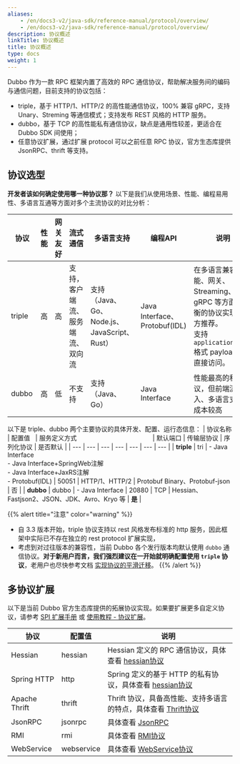 ```yaml
---
aliases:
    - /en/docs3-v2/java-sdk/reference-manual/protocol/overview/
    - /en/docs3-v2/java-sdk/reference-manual/protocol/overview/
description: 协议概述
linkTitle: 协议概述
title: 协议概述
type: docs
weight: 1
---
```


Dubbo 作为一款 RPC 框架内置了高效的 RPC 通信协议，帮助解决服务间的编码与通信问题，目前支持的协议包括：
 * triple，基于 HTTP/1、HTTP/2 的高性能通信协议，100% 兼容 gRPC，支持 Unary、Streming 等通信模式；支持发布 REST 风格的 HTTP 服务。
 * dubbo，基于 TCP 的高性能私有通信协议，缺点是通用性较差，更适合在 Dubbo SDK 间使用；
 * 任意协议扩展，通过扩展 protocol 可以之前任意 RPC 协议，官方生态库提供 JsonRPC、thrift 等支持。

## 协议选型

**开发者该如何确定使用哪一种协议那？** 以下是我们从使用场景、性能、编程易用性、多语言互通等方面对多个主流协议的对比分析：

| <span style="display:inline-block;width:50px">协议</span> | 性能 | 网关友好 | 流式通信 | 多语言支持 | 编程API | 说明 |
| --- | --- | --- | --- | --- | --- | --- |
| triple | 高 | 高 | 支持，客户端流、服务端流、双向流 | 支持（Java、Go、Node.js、JavaScript、Rust） | Java Interface、Protobuf(IDL) | 在多语言兼容、性能、网关、Streaming、gRPC 等方面最均衡的协议实现，官方推荐。<br/> 支持 `application/json` 格式 payload http 直接访问。 |
| dubbo | 高 | 低 | 不支持 | 支持（Java、Go） | Java Interface | 性能最高的私有协议，但前端流量接入、多语言支持等成本较高 |

以下是 triple、dubbo 两个主要协议的具体开发、配置、运行态信息：
 | 协议名称 | <span style="display:inline-block;width:50px">配置值</span> | <span style="display:inline-block;width:250px">服务定义方式</span> | 默认端口 | 传输层协议 | 序列化协议 | 是否默认 |
 | --- | --- | --- | --- | --- | --- | --- |
 | **triple** | tri | - Java Interface <br/> - Java Interface+SpringWeb注解 <br/> - Java Interface+JaxRS注解 <br/> - Protobuf(IDL) | 50051 | HTTP/1、HTTP/2 | Protobuf Binary、Protobuf-json | 否 |
 | **dubbo** | dubbo | - Java Interface | 20880 | TCP | Hessian、Fastjson2、JSON、JDK、Avro、Kryo 等 | **是** |

 {{% alert title="注意" color="warning" %}}
 * 自 3.3 版本开始，triple 协议支持以 rest 风格发布标准的 http 服务，因此框架中实际已不存在独立的 rest protocol 扩展实现，
 * 考虑到对过往版本的兼容性，当前 Dubbo 各个发行版本均默认使用 `dubbo` 通信协议。**对于新用户而言，我们强烈建议在一开始就明确配置使用 `triple` 协议**，老用户也尽快参考文档 [实现协议的平滑迁移](/en/overview/mannual/java-sdk/reference-manual/protocol/triple/migration)。
 {{% /alert %}}

## 多协议扩展
以下是当前 Dubbo 官方生态库提供的拓展协议实现。如果要扩展更多自定义协议，请参考 [SPI 扩展手册](/en/overview/mannual/java-sdk/reference-manual/spi/) 或 [使用教程 - 协议扩展](/en/overview/mannual/java-sdk/tasks/extensibility/protocol/)。

| 协议 | 配置值 | 说明 |
| --- | --- | --- |
| Hessian | hessian | Hessian 定义的 RPC 通信协议，具体查看 [hessian协议](../others/hessian/) |
| Spring HTTP | http | Spring 定义的基于 HTTP 的私有协议，具体查看 [hessian协议](../others/hessian/)  |
| Apache Thrift | thrift | Thrift 协议，具备高性能、支持多语言的特点，具体查看 [Thrift协议](../others/thrift/)  |
| JsonRPC | jsonrpc | 具体查看 [JsonRPC](../others/jsonrpc/)  |
| RMI | rmi | 具体查看 [RMI协议](../others/rmi/)  |
| WebService | webservice | 具体查看 [WebService协议](../others/webservice/)  |

